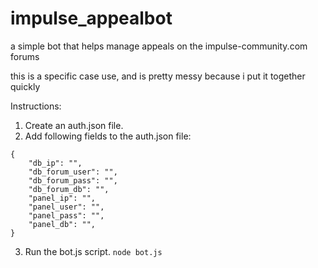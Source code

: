 # impulse_appealbot

a simple bot that helps manage appeals on the impulse-community.com forums

this is a specific case use, and is pretty messy because i put it together quickly

Instructions:

1. Create an auth.json file.
2. Add following fields to the auth.json file:

```
{
    "db_ip": "",
    "db_forum_user": "",
    "db_forum_pass": "",
    "db_forum_db": "",
    "panel_ip": "",
    "panel_user": "",
    "panel_pass": "",
    "panel_db": "",
}
```

3. Run the bot.js script. `node bot.js`
